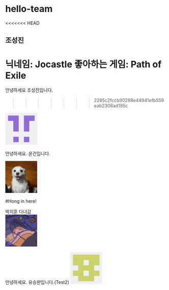 # hello-team

<<<<<<< HEAD
## 조성진 
닉네임: Jocastle
좋아하는 게임: Path of Exile
=======
안녕하세요 조성진입니다. 

>>>>>>> 2285c2fccb90288e44941efb559eab2308ad195c
<img src ="./Image/Profile_Jocastle.png" width ="100" height="100">

안녕하세요. 윤건입니다.

<img src="./Image/YoonGunProfile.jpg" width = "100" height = "100">

#Hong in here!


박지훈 다녀감  
[<img src="./Image/Profile_Jihoon.png" width = "100" height = "100">](https://github.com/pianoop)

안녕하세요. 유승완입니다.(Test2)
<img src="./Image/Profile_ysw4697.png" width = "100" height = "100">